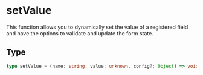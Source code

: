 # setValue

This function allows you to dynamically set the value of a registered field and have the options to validate and update the form state.

## **Type**

```ts
type setValue = (name: string, value: unknown, config?: Object) => void
```
